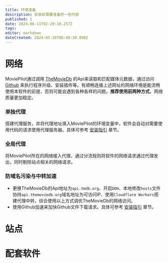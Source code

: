 ```yaml
---
title: 环境准备
description: 安装前需要准备的一些内容
published: 1
date: 2024-06-11T02:29:10.257Z
tags: 
editor: markdown
dateCreated: 2024-05-30T06:48:30.890Z
---
```


# 网络
MoviePilot通过调用 [TheMovieDb](https://api.themoviedb.org) 的Api来读取和匹配媒体元数据，通过访问 [Github](https://github.com) 来执行程序升级、安装插件等。有顺畅连接上述网址的网络环境是能流畅使用本软件的前提，否则可能会遇到各种各样的问题。**推荐使用前两种方式**，网络质量更加稳定。

### 单独代理
搭建代理服务，并将代理地址填入MoviePilot的环境变量中，软件会自动对需要使用代码的请求使用代理服务器。具体可参考 [安装指引](/install) 章节。
### 全局代理
将MoviePilot所在的网络接入代理，通过分流规则将软件的网络请求通过代理发出，同时剔除站点相关的网络请求。
### 防域名污染与中转加速
- 更换TheMovieDb的Api地址为`api.tmdb.org`、开启`DOH`、本地修改`hosts`文件协持`api.themoviedb.org`域名地址为可访问IP、使用`Cloudflare Workers`搭建代理中转，综合使用以上方式调优TheMovieDb的网络访问。
- 使用Github加速来加快Github文件下载请求。具体可参考 [安装指引](/install) 章节。

# 站点


# 配套软件
